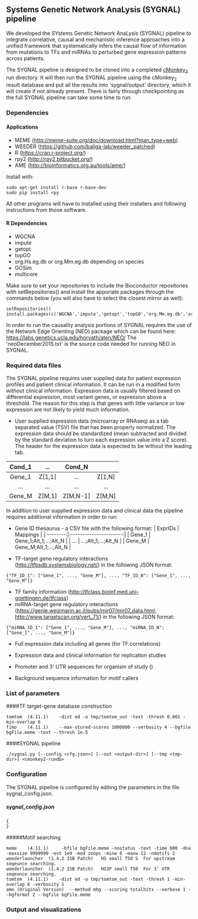 ## Systems Genetic Network AnaLysis (SYGNAL) pipeline
We developed the SYstems Genetic Network AnaLysis (SYGNAL) pipeline to integrate correlative, causal and mechanistic inference approaches into a unified framework that systematically infers the causal flow of information from mutations to TFs and miRNAs to perturbed gene expression patterns across patients.

The SYGNAL pipeline is designed to be cloned into a completed [cMonkey<sub>2</sub>](https://github.com/baliga-lab/cmonkey2) run directory. It will then run the SYGNAL pipeline using the cMonkey<sub>2</sub> result database and put all the results into 'sygnal/output' directory, which it will create if not already present. There is fairly through checkpointing as the full SYGNAL pipeline can take some time to run.

### Dependencies
#### Applications
* MEME (http://meme-suite.org/doc/download.html?man_type=web)
* WEEDER (https://github.com/baliga-lab/weeder_patched)
* R (https://cran.r-project.org/)
* rpy2 (http://rpy2.bitbucket.org/)
* AME (http://bioinformatics.org.au/tools/ame/)

Install with:
```
sudo apt-get install r-base r-base-dev
sudo pip install rpy
```
All other programs will have to installed using their installers and following instructions from those software.

#### R Dependencies
* WGCNA
* impute
* getopt
* topGO
* org.Hs.eg.db or org.Mm.eg.db depending on species
* GOSim
* multicore

Make sure to set your repositories to include the Bioconductor repositories with setRepositories() and install the apporiate packages through the commands below (you will also have to select the closest mirror as well):

```
setRepositories()
install.packages(c('WGCNA','impute','getopt','topGO','org.Mm.eg.db','org.Hs.eg.db','GOSim','multicore'))
```

In order to run the causality analysis portions of SYGNAL requires the use of the Network Edge Orienting (NEO) package which can be found here:  https://labs.genetics.ucla.edu/horvath/aten/NEO/  The 'neoDecember2015.txt' is the source code needed for running NEO in SYGNAL.

### Required data files
The SYGNAL pipeline requires user supplied data for patient expression profiles and patient clinical information. It can be run in a modified form without clinical information. Expression data is usually filtered based on differential expression, most variant genes, or expression above a threshold. The reason for this step is that genes with little variance or low expression are not likely to yield much information.

* User supplied expression data (microarray or RNAseq) as a tab separated value (TSV) file that has been properly normalized. The expression data should be standardized (mean subtracted and divided by the standard deviation to turn each expression value into a Z score). The header for the expression data is expected to be without the leading tab.

| Cond_1  | ...    | Cond_N   |        |
|:-------:|:------:|:--------:|:------:|
| Gene_1  | Z[1,1] | ...      | Z[1,N] |
| ...     | ...    | ...      | ...    |
| Gene_M  | Z[M,1] | Z[M,N-1] | Z[M,N] |

In addition to user supplied expression data and clinical data the pipeline requires additional information in order to run:
* Gene ID thesaurus - a CSV file with the following format:
| ExprIDs  | Mappings               |
|:--------:|:----------------------:|
| Gene_1   | Gene_1;Alt_1;...;Alt_N |
| ...      | ...;Alt_1;...;Alt_N    |
| Gene_M   | Gene_M;Alt_1;...;Alt_N |

* TF-target gene regulatory interactions (http://tfbsdb.systemsbiology.net/) in the following JSON format:
```
{"TF_ID_1": ["Gene_1", ..., "Gene_M"], ..., "TF_ID_N": ["Gene_1", ..., "Gene_M"]}
```

* TF family information (http://tfclass.bioinf.med.uni-goettingen.de/tfclass)
* miRNA-target gene regulatory interactions (https://genie.weizmann.ac.il/pubs/mir07/mir07_data.html; http://www.targetscan.org/vert_71/) in the following JSON format:
```
{"miRNA_ID_1": ["Gene_1", ..., "Gene_M"], ..., "miRNA_ID_N": ["Gene_1", ..., "Gene_M"]}
```

* Full expression data including all genes (for TF correlations)

* Expression data and clinical information for replication studies
* Promoter and 3' UTR sequences for organism of study ()
* Background sequence information for motif callers

### List of parameters
####TF target-gene database construction				
```
tomtom	(4.11.1)	-dist ed -o tmp/tomtom_out -text -thresh 0.001 -min-overlap 6		
fimo	(4.11.1)	--max-stored-scores 1000000 --verbosity 4 --bgfile bgFile.meme -text --thresh 1e-5 		
```				

####SYGNAL pipeline

```
./sygnal.py [--config <cfg.json>] [--out <output-dir>] [--tmp <tmp-dir>] <cmonkey2-rundb>
```

### Configuration

The SYGNAL pipeline is configured by editing the parameters in the file sygnal_config.json.

##### sygnal_config.json

```
{
}
```

#####Motif searching
```
meme	(4.11.1)	 -bfile bgFile.meme -nostatus -text -time 600 -dna -maxsize 9999999 -evt 1e9 -mod zoops -minw 6 -maxw 12 -nmotifs 2		
weederlauncher	(1.4.2 ISB Patch)	HS small T50 S	For upstream seqeunce searching.	
weederlauncher	(1.4.2 ISB Patch)	HS3P small T50	For 3' UTR seqeunce searching.	
tomtom	(4.11.1)	-dist ed -o tmp/tomtom_out -text -thresh 1 -min-overlap 6 -verbosity 1		
ame	(Original Version)	--method mhg --scoring totalhits --verbose 1 --bgformat 2 --bgfile bgFile.meme		
```


### Output and visualizations
